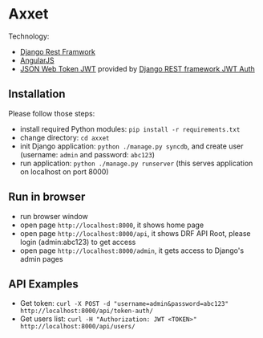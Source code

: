 Axxet
===============

Technology: 

* [Django Rest Framwork](http://www.django-rest-framework.org/)
* [AngularJS](https://angularjs.org/)
* [JSON Web Token JWT](https://auth0.com/blog/2014/01/07/angularjs-authentication-with-cookies-vs-token/) provided by [Django REST framework JWT Auth](https://github.com/GetBlimp/django-rest-framework-jwt)


## Installation

Please follow those steps: 

* install required Python modules: ```pip install -r requirements.txt```
* change directory: ```cd axxet```
* init Django application: ```python ./manage.py syncdb```, and create user (username: ```admin``` and password: ```abc123```)
* run application: ```python ./manage.py runserver``` (this serves application on localhost on port 8000)

## Run in browser

* run browser window
* open page ```http://localhost:8000```, it shows home page
* open page ```http://localhost:8000/api```, it shows DRF API Root, please login (admin:abc123) to get access
* open page ```http://localhost:8000/admin```, it gets access to Django's admin pages

## API Examples

* Get token:
```curl -X POST -d "username=admin&password=abc123" http://localhost:8000/api/token-auth/```
* Get users list:
```curl -H "Authorization: JWT <TOKEN>" http://localhost:8000/api/users/```


